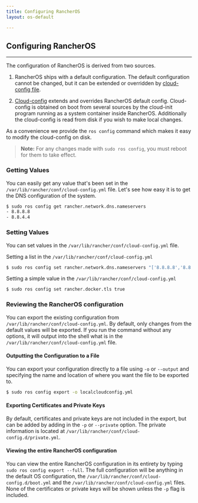 ```yaml
---
title: Configuring RancherOS
layout: os-default

---
```


## Configuring RancherOS
---
The configuration of RancherOS is derived from two sources.

1. RancherOS ships with a default configuration. The default configuration cannot be changed, but it can be extended or overridden by [cloud-config file]({{site.baseurl}}/os/cloud-config).

2. [Cloud-config]({{site.baseurl}}/os/cloud-config) extends and overrides RancherOS default config. Cloud-config is obtained on boot from several sources by the cloud-init program running as a system container inside RancherOS.  Additionally the cloud-config is read from disk if you wish to make local changes.

As a convenience we provide the `ros config` command which makes it easy to modify the cloud-config on disk.

> **Note:** For any changes made with `sudo ros config`, you must reboot for them to take effect. 

### Getting Values 

You can easily get any value that's been set in the `/var/lib/rancher/conf/cloud-config.yml` file. Let's see how easy it is to get the DNS configuration of the system.

```sh
$ sudo ros config get rancher.network.dns.nameservers
- 8.8.8.8
- 8.8.4.4
```

### Setting Values 

You can set values in the `/var/lib/rancher/conf/cloud-config.yml` file.

Setting a list in the `/var/lib/rancher/conf/cloud-config.yml`

```bash
$ sudo ros config set rancher.network.dns.nameservers "['8.8.8.8','8.8.4.4']"
```

Setting a simple value in the `/var/lib/rancher/conf/cloud-config.yml`

```bash
$ sudo ros config set rancher.docker.tls true
```

### Reviewing the RancherOS configuration

You can export the existing configuration from `/var/lib/rancher/conf/cloud-config.yml`. By default, only changes from the default values will be exported. If you run the command without any options, it will output into the shell what is in the `/var/lib/rancher/conf/cloud-config.yml` file.

#### Outputting the Configuration to a File

You can export your configuration directly to a file using `-o` or `--output` and specifying the name and location of where you want the file to be exported to. 

```bash
$ sudo ros config export -o localcloudconfig.yml
```

#### Exporting Certificates and Private Keys

By default, certificates and private keys are not included in the export, but can be added by adding in the `-p` or `--private` option. The private information is located at `/var/lib/rancher/conf/cloud-config.d/private.yml`.

#### Viewing the entire RancherOS configuration

You can view the entire RancherOS configuration in its entirety by typing `sudo ros config export --full`. The full configuration will be anything in the default OS configuration, the `/var/lib/rancher/conf/cloud-config.d/boot.yml` and the `/var/lib/rancher/conf/cloud-config.yml` files. None of the certificates or private keys will be shown unless the `-p` flag is included.
